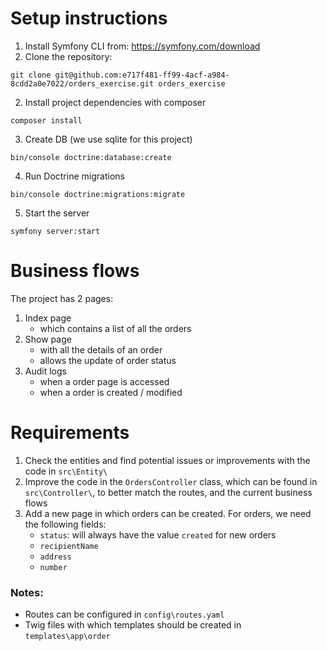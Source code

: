 # Setup instructions
1. Install Symfony CLI from: https://symfony.com/download
2. Clone the repository:
```
git clone git@github.com:e717f481-ff99-4acf-a984-8cdd2a0e7022/orders_exercise.git orders_exercise
```
2. Install project dependencies with composer 
```
composer install
```
3. Create DB (we use sqlite for this project)
```
bin/console doctrine:database:create
```
4. Run Doctrine migrations
```
bin/console doctrine:migrations:migrate
```
5. Start the server
```
symfony server:start
```

# Business flows
The project has 2 pages:
1. Index page 
    - which contains a list of all the orders
2. Show page
    - with all the details of an order
    - allows the update of order status
3. Audit logs
    - when a order page is accessed
    - when a order is created / modified

# Requirements
1. Check the entities and find potential issues or improvements with the code in `src\Entity\`
2. Improve the code in the `OrdersController` class, which can be found in `src\Controller\`, to better match the routes, and the current business flows
3. Add a new page in which orders can be created. For orders, we need the following fields:
      - `status`: will always have the value `created` for new orders
      - `recipientName`
      - `address`
      - `number`

### Notes:
- Routes can be configured in `config\routes.yaml`
- Twig files with which templates should be created in `templates\app\order`
